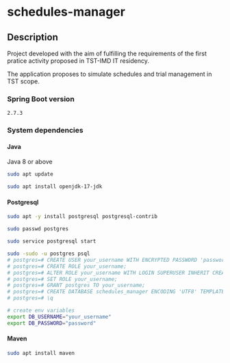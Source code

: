 # schedules-manager

## Description

Project developed with the aim of fulfilling the requirements of the first pratice activity proposed in TST-IMD IT residency.

The application proposes to simulate schedules and trial management in TST scope.

### Spring Boot version
`2.7.3`

### System dependencies

#### Java
Java 8 or above
```sh
sudo apt update

sudo apt install openjdk-17-jdk
```

#### Postgresql
```sh
sudo apt -y install postgresql postgresql-contrib

sudo passwd postgres

sudo service postgresql start

sudo -sudo -u postgres psql
# postgres=# CREATE USER your_username WITH ENCRYPTED PASSWORD 'password';
# postgres=# CREATE ROLE your_username;
# postgres=# ALTER ROLE your_username WITH LOGIN SUPERUSER INHERIT CREATEDB CREATEROLE REPLICATION;
# postgres=# SET ROLE your_username;
# postgres=# GRANT postgres TO your_username;
# postgres=# CREATE DATABASE schedules_manager ENCODING 'UTF8' TEMPLATE template0 OWNER your_username;
# postgres=# \q

# create env variables
export DB_USERNAME="your_username"
export DB_PASSWORD="password"
``` 

#### Maven
```sh
sudo apt install maven
```

